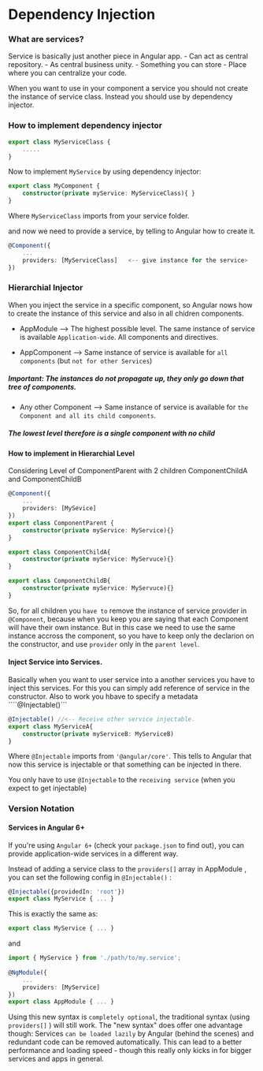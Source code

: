 # Dependency Injection
### What are services?
Service is basically just another piece in Angular app.
    - Can act as central repository.
    - As central business unity.
    - Something you can store
    - Place where you can centralize your code. 

When you want to use in your component a service you should not create the instance of service class. Instead you should use by dependency injector.

### How to implement dependency injector

```ts
export class MyServiceClass {
    .....
}

```
Now to implement ```MyService``` by using dependency injector:
```ts
export class MyComponent {
    constructor(private myService: MyServiceClass){ }
}

```
Where ```MyServiceClass``` imports from your service folder.

and now we need to provide a service, by telling to Angular how to create it.
```ts
@Component({
    ...
    providers: [MyServiceClass]   <-- give instance for the service>
})
```

### Hierarchial Injector
When you inject the service in a specific component, so Angular nows how to create the instance of this service and also in all chidren components.

 - AppModule --> The highest possible level. The same instance of service is available ```Application-wide```. All components and directives.

 - AppComponent --> Same instance of service is available for ```all components``` (but ```not for other Services```)

##### Important: The instances do not propagate up, they only go down that tree of components. 
 
 - Any other Component --> Same instance of service is available for ```the Component and all its child components```.

##### The lowest level therefore is a single component with no child

#### How to implement in Hierarchial Level
Considering Level of ComponentParent with 2 children ComponentChildA and ComponentChildB

```ts
@Component({
    ...
    providers: [MySevice]
})
export class ComponentParent {
    constructor(private myService: MyService){}
}
```

```ts
export class ComponentChildA{
    constructor(private myService: MyServuce){}
}

export class ComponentChildB{
    constructor(private myService: MyServuce){}
}
```
So, for all children you ```have to``` remove the instance of service provider in ```@Component```, because when you keep you are saying that each Component 
will have their own  instance. But in this case we need to use the same instance accross the component, so you have to keep only the declarion on the constructor,
and use ```provider``` only in the ```parent level```.

#### Inject Service into Services.
Basically when you want to user service into a another services you have to inject this services. For this you can simply add reference of service in the 
constructor. Also to work you hbave to specify a metadata ````@Injectable()```
```ts
@Injectable() //<-- Receive other service injectable.
export class MyServiceA{
    constructor(private myServiceB: MyServiceB)
}
```
Where ```@Injectable``` imports from ```'@angular/core'```. This tells to Angular that now this service is injectable or that something can be injected in there.

You only have to use ```@Injectable``` to the ```receiving service``` (when you expect to get injectable)

### Version Notation
#### Services in Angular 6+
If you're using ```Angular 6+``` (check your ```package.json```  to find out), you can provide application-wide services in a different way.

Instead of adding a service class to the ```providers[]```  array in AppModule , you can set the following config in ```@Injectable()``` :
```ts
@Injectable({providedIn: 'root'})
export class MyService { ... }
```
This is exactly the same as:
```ts
export class MyService { ... }
```
and
```ts
import { MyService } from './path/to/my.service';
 
@NgModule({
    ...
    providers: [MyService]
})
export class AppModule { ... }
```

Using this new syntax is ```completely optional```, the traditional syntax (using ```providers[]``` ) will still work. 
The "new syntax" does offer one advantage though: Services ```can be loaded lazily``` by Angular (behind the scenes) and redundant code can be removed automatically. This can lead to a better performance and loading speed - though this really only kicks in for bigger services and apps in general.